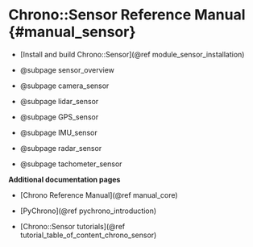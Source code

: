 Chrono::Sensor Reference Manual {#manual_sensor}
=================================

* [Install and build Chrono::Sensor](@ref module_sensor_installation)

* @subpage sensor_overview
* @subpage camera_sensor
* @subpage lidar_sensor
* @subpage GPS_sensor 
* @subpage IMU_sensor
* @subpage radar_sensor
* @subpage tachometer_sensor


**Additional documentation pages**

* [Chrono Reference Manual](@ref manual_core)

* [PyChrono](@ref pychrono_introduction)

* [Chrono::Sensor tutorials](@ref tutorial_table_of_content_chrono_sensor)
